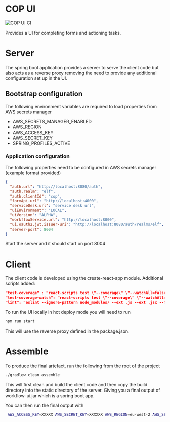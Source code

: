 # COP UI

![COP UI CI](https://github.com/DigitalPatterns/workflow-ui/workflows/Workflow%20UI%20CI/badge.svg)

Provides a UI for completing forms and actioning tasks.

# Server

The spring boot application provides a server to serve the client code but also
acts as a reverse proxy removing the need to provide any additional configuration set up in the UI.

## Bootstrap configuration

The following environment variables are required to load properties from AWS secrets manager

* AWS_SECRETS_MANAGER_ENABLED
* AWS_REGION
* AWS_ACCESS_KEY
* AWS_SECRET_KEY
* SPRING_PROFILES_ACTIVE


### Application configuration

The following properties need to be configured in AWS secrets manager (example format provided)
```json
{
  "auth.url": "http://localhost:8080/auth",
  "auth.realm": "elf",
  "auth.clientId": "cop",
  "formApi.url": "http://localhost:4000",
  "serviceDesk.url": "service desk url",
  "uiEnvironment": "LOCAL",
  "uiVersion": "ALPHA",
  "workflowService.url": "http://localhost:8000",
  "ui.oauth2.jwt.issuer-uri": "http://localhost:8080/auth/realms/elf",
  "server-port": 8004
}
```

Start the server and it should start on port 8004

# Client

The client code is developed using the create-react-app module. Additional scripts added:

```json
"test-coverage" : "react-scripts test \"--coverage\" \"--watchAll=false\"",
"test-coverage-watch": "react-scripts test \"--coverage\" \"--watchAll=true\"",
"lint": "eslint --ignore-pattern node_modules/ --ext .js --ext .jsx --fix src"
```

To run the UI locally in hot deploy mode you will need to run

```bash
npm run start
```

This will use the reverse proxy defined in the package.json.  


# Assemble

To produce the final artefact, run the following from the root of the project

```bash
./gradlew clean assemble
```

This will first clean and build the client code and then copy the build directory into the static directory of the server. Giving you a final output of
workflow-ui.jar which is a spring boot app.

You can then run the final output with

```bash
 AWS_ACCESS_KEY=XXXXX AWS_SECRET_KEY=XXXXXX AWS_REGION=eu-west-2 AWS_SECRETS_MANAGER_ENABLED=true SPRING_PROFILES_ACTIVE=local java -jar server/build/libs/workflow-ui.jar
```
